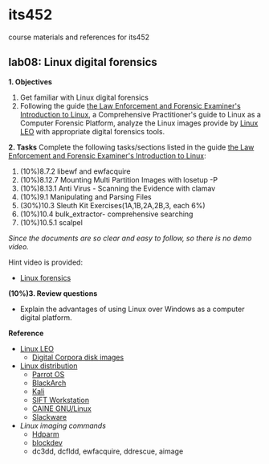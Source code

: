 # its452
course materials and references for its452

## lab08: Linux digital forensics

**1. Objectives**

1. Get familiar with Linux digital forensics
2. Following the guide [the Law Enforcement and Forensic Examiner's Introduction to Linux](https://linuxleo.com/), a Comprehensive Practitioner's guide to Linux as a Computer Forensic Platform,  analyze the Linux images provide by [Linux LEO](https://linuxleo.com/) with appropriate digital forensics tools.

**2. Tasks**
Complete the following tasks/sections listed in the guide [the Law Enforcement and Forensic Examiner's Introduction to Linux](./guide/LinuxLeo494.pdf):

1. (10%)8.7.2 libewf and ewfacquire
2. (10%)8.12.7  Mounting Multi Partition Images with losetup -P
3. (10%)8.13.1  Anti Virus - Scanning the Evidence with clamav
4. (10%)9.1  Manipulating and Parsing Files
5. (30%)10.3  Sleuth Kit Exercises(1A,1B,2A,2B,3, each 6%)
6. (10%)10.4 bulk_extractor- comprehensive searching
7. (10%)10.5.1 scalpel

*Since the documents are so clear and easy to follow, so there is no demo video.*

Hint video is provided:

* [Linux forensics](https://youtu.be/GWTducJotGE)

**(10%)3. Review questions**
* Explain the advantages of using Linux over Windows as a computer digital platform.

**Reference**
* [Linux LEO](https://linuxleo.com/)
  * [Digital Corpora disk images](https://digitalcorpora.org/corpora/disk-images)
* [Linux distribution](https://en.wikipedia.org/wiki/Linux_distribution)
  * [Parrot OS](https://www.parrotsec.org/)
  * [BlackArch](https://blackarch.org/)
  * [Kali](https://www.kali.org/)
  * [SIFT Workstation](https://digital-forensics.sans.org/community/downloads)
  * [CAINE GNU/Linux](https://www.caine-live.net/)
  * [Slackware](http://www.slackware.com/)
* *Linux imaging commands*
  * [Hdparm](https://en.wikipedia.org/wiki/Hdparm)
  * [blockdev](http://manpages.ubuntu.com/manpages/focal/man8/blockdev.8.html)
  * dc3dd, dcfldd, ewfacquire, ddrescue, aimage